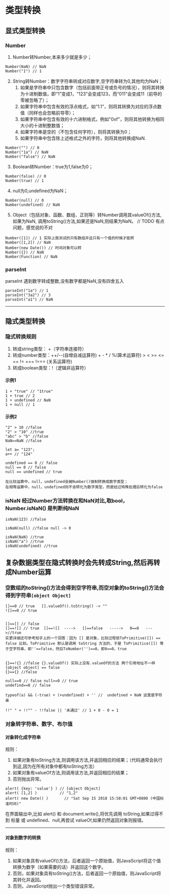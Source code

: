 # 类型转换


## 显式类型转换
### Number

1. Number转Number,本来多少就是多少；
```
Number(NaN) // NaN
Number("1") // 1
```
2. String转Number：数字字符串转成对应数字,空字符串转为0,其他均为NaN；
   1. 如果是字符串中只包含数字（包括前面带正号或负号的情况），则将其转换为十进制数值，即“1”变成1，“123”会变成123，而“011”会变成11（前导的零被忽略了）；
   2. 如果字符串中包含有效的浮点格式，如“1.1”，则将其转换为对应的浮点数值（同样也会忽略前导零）；
   3. 如果字符串中包含有效的十六进制格式，例如"0xf"，则将其他转换为相同大小的十进制整数值；
   4. 如果字符串是空的（不包含任何字符），则将其转换为0；
   5. 如果字符串中包含除上述格式之外的字符，则将其他转换成NaN.
```
Number("") // 0
Number("1a") // NaN
Number("false") // NaN
```
3. Boolean转Number：true为1,false为0；
```
Number(false) // 0
Number(true) // 1
```
4. null为0,undefined为NaN；
```
Number(null) // 0
Number(undefined) // NaN
```
5. Object（包括对象、函数、数组、正则等）转Number调用其valueOf()方法,如果为NaN,
调用toString()方法,如果还是NaN,则结果为NaN。 // TODO 有点问题，感觉说的不对
```
Number([1]) // 1 实际上我测试的只有数组并且只有一个值的时候才能转
Number([1,2]) // NaN
Number(new Date()) // 时间对象可以转
Number({}) // NaN
Number(Function) // NaN
```

### parseInt
parseInt 遇到数字转成整数,没有数字都是NaN,没有四舍五入
```
parseInt("1a") // 1
parseInt("3a2") // 3
parseInt("a1") // NaN 
```

---

## 隐式类型转换

### 隐式转换规则
1. 转成string类型： +（字符串连接符）
2. 转成number类型：++/--(自增自减运算符) + - * / %(算术运算符) > < >= <= == != === !=== (关系运算符)
3. 转成boolean类型：!（逻辑非运算符）

#### 示例1
```
1 + "true" // "1true"
1 + true // 2
1 + undefined // NaN
1 + null // 1
```
#### 示例2
```
"2" > 10 //false
"2" > "10" //true
"abc" > "b" //false
NaN==NaN //false

let a= "123"; 
a++ // "124"

undefined == 0 // false
null == 0 // false
null == undefined // true

在比较运算中，null，undefined会被Number()强制转换成数字类型；
在相等运算中，null，undefined则不会转化为数字类型，而是经过特殊处理后转化为false

```
### isNaN 经过Number方法转换在和NaN对比,取bool，Number.isNaN() 是判断纯NaN
```
isNaN(123) //false

isNaN(null) //false null -> 0

isNaN(NaN) //true
isNaN("a") //true
isNaN(undefined) //true
```
## 复杂数据类型在隐式转换时会先转成String,然后再转成Number运算
### 空数组的toString()方法会得到空字符串,而空对象的toString()方法会得到字符串`[object Object]`
```
[]==0 // true   [].valueOf().toString() -> ""
![]==0 // true


[]==[] // false
[]==![] // true  []==![]  ---->   []==false   ----->   0==0   --->//true
实更详细还可参考知乎上的一个回答：因为 [] 是对象，比较过程依ToPrimitive([]) == false 比较。ToPrimitive 默认是调用 toString 方法的，于是 ToPrimitice([]) 等于空字符串，即''==false，然后ToNumber('')==0，即0==0，true


{}==!{} //false {}.valueOf() 实际上没有.valueOf的方法 两个引用地址不一样 [object object] == false 
{}=={} //false 

null==0 // false null>=0 // true
undefind==0 // false

typeof(a) && (-true) + (+undefined) + '' //  undefined + NaN 这里是字符串

!!" " + !!"" - !!false || '未通过' // 1 + 0 - 0 = 1

```

### 对象转字符串、数字、布尔值
#### 对象转化成字符串
规则：
1. 如果对象有toString方法,则调用该方法,并返回相应的结果；（代码通常会执行到这,因为在所有对象中都有toString方法）
2. 如果对象有valueOf方法,则调用该方法,并返回相应的结果；
3. 否则抛出异常。

```
alert( {key: 'value'} ) // [object Object]
alert( [1,2] )          // "1,2"
alert( new Date() )       // "Sat Sep 15 2018 15:58:01 GMT+0800 (中国标准时间)"
```
在界面输出中,比如 alert() 和 document.write(),将优先调用 toString,如果过得不到 标量 或 undefined、null,再尝试 valueOf,如果仍然返回对象则报错。

---

#### 对象到数字的转换
规则：
1. 如果对象具有valueOf()方法，后者返回一个原始值，则JavaScript将这个值转换为数字（如果需要的话）并返回这个数字。
2. 否则，如果对象具有toString()方法，后者返回一个原始值，则JavaScript将其转化并返回。
3. 否则，JavaScript抛出一个类型错误异常。
